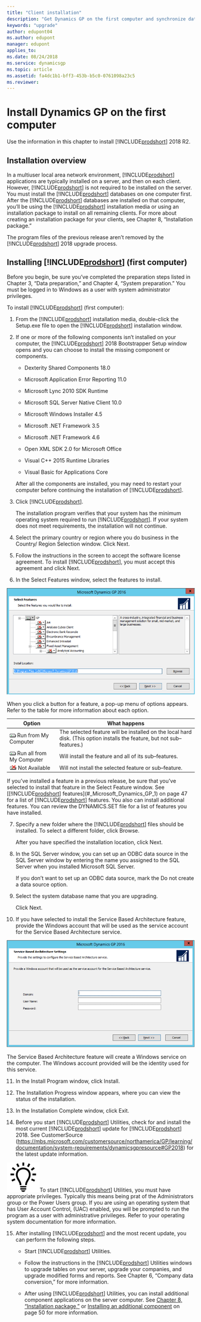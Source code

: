 ```yaml
---
title: "Client installation"
description: "Get Dynamics GP on the first computer and synchronize data with the server."
keywords: "upgrade"
author: edupont04
ms.author: edupont
manager: edupont
applies_to: 
ms.date: 08/24/2018
ms.service: dynamicsgp
ms.topic: article
ms.assetid: fa4dc1b1-bff3-453b-b5c0-0761098a23c5
ms.reviewer: 
---
```


# Install Dynamics GP on the first computer

Use the information in this chapter to install [!INCLUDE[prodshort](../includes/prodshort.md)] 2018 R2.  

## Installation overview

In a multiuser local area network environment, [!INCLUDE[prodshort](../includes/prodshort.md)] applications are typically installed on a server, and then on each client. However, [!INCLUDE[prodshort](../includes/prodshort.md)] is not required to be installed on the server. You must install the [!INCLUDE[prodshort](../includes/prodshort.md)] databases on one computer first. After the [!INCLUDE[prodshort](../includes/prodshort.md)] databases are installed on that computer, you’ll be using the [!INCLUDE[prodshort](../includes/prodshort.md)] installation media or using an installation package to install on all remaining clients. For more about creating an installation package for your clients, see Chapter 8, “Installation package.”

The program files of the previous release aren’t removed by the [!INCLUDE[prodshort](../includes/prodshort.md)] 2018 upgrade process.

## Installing [!INCLUDE[prodshort](../includes/prodshort.md)] (first computer)

Before you begin, be sure you’ve completed the preparation steps listed in Chapter 3, “Data preparation,” and Chapter 4, “System preparation.” You must be logged in to Windows as a user with system administrator privileges.

To install [!INCLUDE[prodshort](../includes/prodshort.md)] (first computer):

1. From the [!INCLUDE[prodshort](../includes/prodshort.md)] installation media, double-click the Setup.exe file to open the [!INCLUDE[prodshort](../includes/prodshort.md)] installation window.

2. If one or more of the following components isn’t installed on your computer, the [!INCLUDE[prodshort](../includes/prodshort.md)] 2018 Bootstrapper Setup window opens and you can choose to install the missing component or components.

    -   Dexterity Shared Components 18.0

    -   Microsoft Application Error Reporting 11.0

    -   Microsoft Lync 2010 SDK Runtime

    -   Microsoft SQL Server Native Client 10.0

    -   Microsoft Windows Installer 4.5

    -   Microsoft .NET Framework 3.5

    -   Microsoft .NET Framework 4.6

    -   Open XML SDK 2.0 for Microsoft Office

    -   Visual C++ 2015 Runtime Libraries

    -   Visual Basic for Applications Core

    After all the components are installed, you may need to restart your computer before continuing the installation of [!INCLUDE[prodshort](../includes/prodshort.md)].

3. Click [!INCLUDE[prodshort](../includes/prodshort.md)].

    The installation program verifies that your system has the minimum operating system required to run [!INCLUDE[prodshort](../includes/prodshort.md)]. If your system does not meet requirements, the installation will not continue.

4. Select the primary country or region where you do business in the Country/ Region Selection window. Click Next.

5. Follow the instructions in the screen to accept the software license agreement. To install [!INCLUDE[prodshort](../includes/prodshort.md)], you must accept this agreement and click Next.

6. In the Select Features window, select the features to install.

![choose the features to add or remove.](media/add-remove-features.png "Feature selector")  

When you click a button for a feature, a pop-up menu of options appears. Refer to the table for more information about each option.

| Option      | What happens          |
|-------------|-----------------------|
| ![component icon](media/installed-component.png "Component icon") Run from My Computer      | The selected feature will be installed on the local hard disk. (This option installs the feature, but not sub–features.) |
| ![component icon](media/installed-component.png "Component icon") Run all from My Computer       | Will install the feature and all of its sub–features.|
| ![component icon](media/not-installed-component.png "Component icon") Not Available | Will not install the selected feature or sub–feature.|  

If you’ve installed a feature in a previous release, be sure that you’ve selected to install that feature in the Select Feature window. See [[!INCLUDE[prodshort](../includes/prodshort.md)] features](#_Microsoft_Dynamics_GP_1) on page 47 for a list of [!INCLUDE[prodshort](../includes/prodshort.md)] features. You also can install additional features. You can review the DYNAMICS.SET file for a list of features you have installed.  

7. Specify a new folder where the [!INCLUDE[prodshort](../includes/prodshort.md)] files should be installed. To select a different folder, click Browse.

    After you have specified the installation location, click Next.

8. In the SQL Server window, you can set up an ODBC data source in the SQL Server window by entering the name you assigned to the SQL Server when you installed Microsoft SQL Server.

    If you don’t want to set up an ODBC data source, mark the Do not create a data source option.

9. Select the system database name that you are upgrading.

    Click Next.

10. If you have selected to install the Service Based Architecture feature, provide the Windows account that will be used as the service account for the Service Based Architecture service.

![login screen for service based architecture service.](media/service-based-architecture-login.png "Login screen")  

The Service Based Architecture feature will create a Windows service on the computer. The Windows account provided will be the identity used for this service.

11. In the Install Program window, click Install.

12. The Installation Progress window appears, where you can view the status of the installation.

13. In the Installation Complete window, click Exit.

14. Before you start [!INCLUDE[prodshort](../includes/prodshort.md)] Utilities, check for and install the most current [!INCLUDE[prodshort](../includes/prodshort.md)] update for [!INCLUDE[prodshort](../includes/prodshort.md)] 2018. See CustomerSource (<https://mbs.microsoft.com/customersource/northamerica/GP/learning/documentation/system-requirements/dynamicsgpresource#GP2018>) for the latest update information.

![displays a lightbulb to indication tips and tricks.](media/lightbulb.png "Lightbulb symbol")To start [!INCLUDE[prodshort](../includes/prodshort.md)] Utilities, you must have appropriate privileges. Typically this means being prat of the Administrators group or the Power Users group. If you are using an operating system that has User Account Control, (UAC) enabled, you will be prompted to run the program as a user with administrative privileges. Refer to your operating system documentation for more information.  

15. After installing [!INCLUDE[prodshort](../includes/prodshort.md)] and the most recent update, you can perform the following steps.

    -   Start [!INCLUDE[prodshort](../includes/prodshort.md)] Utilities.

    -   Follow the instructions in the [!INCLUDE[prodshort](../includes/prodshort.md)] Utilities windows to upgrade tables on your server, upgrade your companies, and upgrade modified forms and reports. See Chapter 6, “Company data conversion,” for more information.

    -   After using [!INCLUDE[prodshort](../includes/prodshort.md)] Utilities, you can install additional component applications on the server computer. See [Chapter 8, “Installation package,”](#_Installation_package) or [Installing an additional component](#_Installing_an_additional) on page 50 for more information.  


